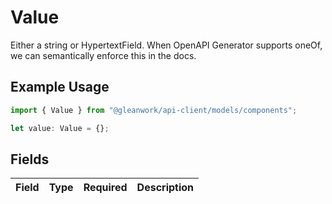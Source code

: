 # Value

Either a string or HypertextField. When OpenAPI Generator supports oneOf, we can semantically enforce this in the docs.

## Example Usage

```typescript
import { Value } from "@gleanwork/api-client/models/components";

let value: Value = {};
```

## Fields

| Field       | Type        | Required    | Description |
| ----------- | ----------- | ----------- | ----------- |